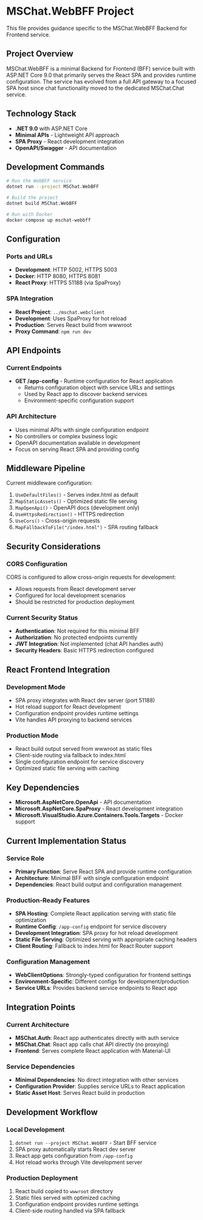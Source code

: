 # MSChat.WebBFF Project

This file provides guidance specific to the MSChat.WebBFF Backend for Frontend service.

## Project Overview

MSChat.WebBFF is a minimal Backend for Frontend (BFF) service built with ASP.NET Core 9.0 that primarily serves the React SPA and provides runtime configuration. The service has evolved from a full API gateway to a focused SPA host since chat functionality moved to the dedicated MSChat.Chat service.

## Technology Stack

- **.NET 9.0** with ASP.NET Core
- **Minimal APIs** - Lightweight API approach
- **SPA Proxy** - React development integration
- **OpenAPI/Swagger** - API documentation

## Development Commands

```bash
# Run the WebBFF service
dotnet run --project MSChat.WebBFF

# Build the project
dotnet build MSChat.WebBFF

# Run with Docker
docker compose up mschat-webbff
```

## Configuration

### Ports and URLs
- **Development**: HTTP 5002, HTTPS 5003
- **Docker**: HTTP 8080, HTTPS 8081
- **React Proxy**: HTTPS 51188 (via SpaProxy)

### SPA Integration
- **React Project**: `../mschat.webclient`
- **Development**: Uses SpaProxy for hot reload
- **Production**: Serves React build from wwwroot
- **Proxy Command**: `npm run dev`

## API Endpoints

### Current Endpoints
- **GET /app-config** - Runtime configuration for React application
  - Returns configuration object with service URLs and settings
  - Used by React app to discover backend services
  - Environment-specific configuration support

### API Architecture
- Uses minimal APIs with single configuration endpoint
- No controllers or complex business logic
- OpenAPI documentation available in development
- Focus on serving React SPA and providing config

## Middleware Pipeline

Current middleware configuration:
1. `UseDefaultFiles()` - Serves index.html as default
2. `MapStaticAssets()` - Optimized static file serving
3. `MapOpenApi()` - OpenAPI docs (development only)
4. `UseHttpsRedirection()` - HTTPS redirection
5. `UseCors()` - Cross-origin requests
6. `MapFallbackToFile("/index.html")` - SPA routing fallback

## Security Considerations

### CORS Configuration
CORS is configured to allow cross-origin requests for development:
- Allows requests from React development server
- Configured for local development scenarios
- Should be restricted for production deployment

### Current Security Status
- **Authentication**: Not required for this minimal BFF
- **Authorization**: No protected endpoints currently
- **JWT Integration**: Not implemented (chat API handles auth)
- **Security Headers**: Basic HTTPS redirection configured

## React Frontend Integration

### Development Mode
- SPA proxy integrates with React dev server (port 51188)
- Hot reload support for React development
- Configuration endpoint provides runtime settings
- Vite handles API proxying to backend services

### Production Mode
- React build output served from wwwroot as static files
- Client-side routing via fallback to index.html
- Single configuration endpoint for service discovery
- Optimized static file serving with caching

## Key Dependencies

- **Microsoft.AspNetCore.OpenApi** - API documentation
- **Microsoft.AspNetCore.SpaProxy** - React development integration
- **Microsoft.VisualStudio.Azure.Containers.Tools.Targets** - Docker support

## Current Implementation Status

### Service Role
- **Primary Function**: Serve React SPA and provide runtime configuration
- **Architecture**: Minimal BFF with single configuration endpoint
- **Dependencies**: React build output and configuration management

### Production-Ready Features
- **SPA Hosting**: Complete React application serving with static file optimization
- **Runtime Config**: `/app-config` endpoint for service discovery
- **Development Integration**: SPA proxy for hot reload development
- **Static File Serving**: Optimized serving with appropriate caching headers
- **Client Routing**: Fallback to index.html for React Router support

### Configuration Management
- **WebClientOptions**: Strongly-typed configuration for frontend settings
- **Environment-Specific**: Different configs for development/production
- **Service URLs**: Provides backend service endpoints to React app

## Integration Points

### Current Architecture
- **MSChat.Auth**: React app authenticates directly with auth service
- **MSChat.Chat**: React app calls chat API directly (no proxying)
- **Frontend**: Serves complete React application with Material-UI

### Service Dependencies
- **Minimal Dependencies**: No direct integration with other services
- **Configuration Provider**: Supplies service URLs to React application
- **Static Asset Host**: Serves React build in production

## Development Workflow

### Local Development
1. `dotnet run --project MSChat.WebBFF` - Start BFF service
2. SPA proxy automatically starts React dev server
3. React app gets configuration from `/app-config`
4. Hot reload works through Vite development server

### Production Deployment
1. React build copied to `wwwroot` directory
2. Static files served with optimized caching
3. Configuration endpoint provides runtime settings
4. Client-side routing handled via SPA fallback